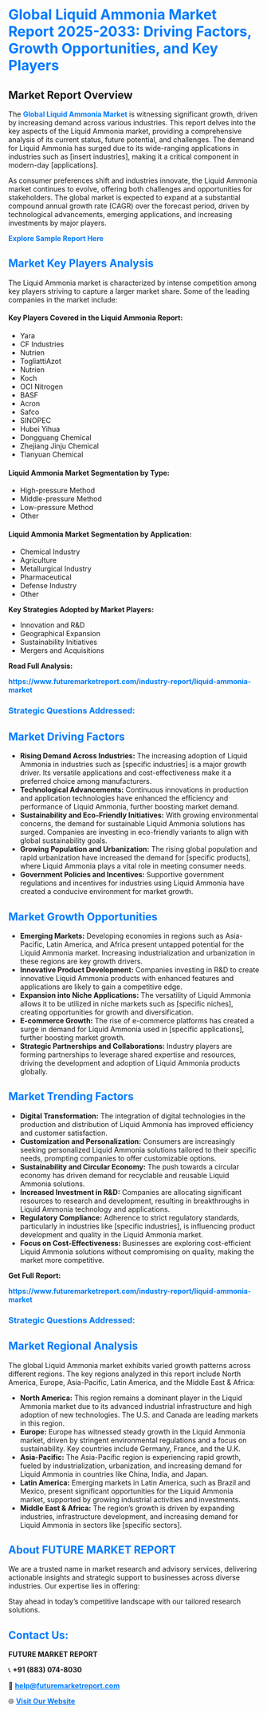 <h1 style="color: #007BFF;">Global Liquid Ammonia Market Report 2025-2033: Driving Factors, Growth Opportunities, and Key Players</h1>

<section id="overview">
<h2>Market Report Overview</h2>
<p>The <a href="https://www.futuremarketreport.com/industry-report/liquid-ammonia-market" style="color: #007BFF; text-decoration: none;"><strong>Global Liquid Ammonia Market</strong></a> is witnessing significant growth, driven by increasing demand across various industries. This report delves into the key aspects of the Liquid Ammonia market, providing a comprehensive analysis of its current status, future potential, and challenges. The demand for Liquid Ammonia has surged due to its wide-ranging applications in industries such as [insert industries], making it a critical component in modern-day [applications].</p>
<p>As consumer preferences shift and industries innovate, the Liquid Ammonia market continues to evolve, offering both challenges and opportunities for stakeholders. The global market is expected to expand at a substantial compound annual growth rate (CAGR) over the forecast period, driven by technological advancements, emerging applications, and increasing investments by major players.</p>
</section>

<section id="overview">
<p><a href="https://www.futuremarketreport.com/request-sample/reportId=59529" style="color: #007BFF; text-decoration: none;"><strong>Explore Sample Report Here</strong></a></p>
</section>

<section id="key-players">
<h2 style="color: #007BFF;">Market Key Players Analysis</h2>
<p>The Liquid Ammonia market is characterized by intense competition among key players striving to capture a larger market share. Some of the leading companies in the market include:</p>
<h4>Key Players Covered in the Liquid Ammonia Report:</h4>
<ul><li>Yara</li><li>CF Industries</li><li>Nutrien</li><li>TogliattiAzot</li><li>Nutrien</li><li>Koch</li><li>OCI Nitrogen</li><li>BASF</li><li>Acron</li><li>Safco</li><li>SINOPEC</li><li>Hubei Yihua</li><li>Dongguang Chemical</li><li>Zhejiang Jinju Chemical</li><li>Tianyuan Chemical</li></ul>
<h4>Liquid Ammonia Market Segmentation by Type:</h4>
<ul><li>High-pressure Method</li><li>Middle-pressure Method</li><li>Low-pressure Method</li><li>Other</li></ul>

<h4>Liquid Ammonia Market Segmentation by Application:</h4>
<ul><li>Chemical Industry</li><li>Agriculture</li><li>Metallurgical Industry</li><li>Pharmaceutical</li><li>Defense Industry</li><li>Other</li></ul>
<p><strong>Key Strategies Adopted by Market Players:</strong></p>
<ul>
<li>Innovation and R&D</li>
<li>Geographical Expansion</li>
<li>Sustainability Initiatives</li>
<li>Mergers and Acquisitions</li>
</ul>
</section>

<section>
<p><strong>Read Full Analysis: </strong></p><a href="https://www.futuremarketreport.com/industry-report/liquid-ammonia-market" style="color: #007BFF; text-decoration: none;"><strong>https://www.futuremarketreport.com/industry-report/liquid-ammonia-market</strong></a>
<h3 style="color: #007BFF;">Strategic Questions Addressed:</h3>
</section>

<section id="driving-factors">
<h2 style="color: #007BFF;">Market Driving Factors</h2>
<ul>
<li><strong>Rising Demand Across Industries:</strong> The increasing adoption of Liquid Ammonia in industries such as [specific industries] is a major growth driver. Its versatile applications and cost-effectiveness make it a preferred choice among manufacturers.</li>
<li><strong>Technological Advancements:</strong> Continuous innovations in production and application technologies have enhanced the efficiency and performance of Liquid Ammonia, further boosting market demand.</li>
<li><strong>Sustainability and Eco-Friendly Initiatives:</strong> With growing environmental concerns, the demand for sustainable Liquid Ammonia solutions has surged. Companies are investing in eco-friendly variants to align with global sustainability goals.</li>
<li><strong>Growing Population and Urbanization:</strong> The rising global population and rapid urbanization have increased the demand for [specific products], where Liquid Ammonia plays a vital role in meeting consumer needs.</li>
<li><strong>Government Policies and Incentives:</strong> Supportive government regulations and incentives for industries using Liquid Ammonia have created a conducive environment for market growth.</li>
</ul>
</section>

<section id="growth-opportunities">
<h2 style="color: #007BFF;">Market Growth Opportunities</h2>
<ul>
<li><strong>Emerging Markets:</strong> Developing economies in regions such as Asia-Pacific, Latin America, and Africa present untapped potential for the Liquid Ammonia market. Increasing industrialization and urbanization in these regions are key growth drivers.</li>
<li><strong>Innovative Product Development:</strong> Companies investing in R&D to create innovative Liquid Ammonia products with enhanced features and applications are likely to gain a competitive edge.</li>
<li><strong>Expansion into Niche Applications:</strong> The versatility of Liquid Ammonia allows it to be utilized in niche markets such as [specific niches], creating opportunities for growth and diversification.</li>
<li><strong>E-commerce Growth:</strong> The rise of e-commerce platforms has created a surge in demand for Liquid Ammonia used in [specific applications], further boosting market growth.</li>
<li><strong>Strategic Partnerships and Collaborations:</strong> Industry players are forming partnerships to leverage shared expertise and resources, driving the development and adoption of Liquid Ammonia products globally.</li>
</ul>
</section>

<section id="trending-factors">
<h2 style="color: #007BFF;">Market Trending Factors</h2>
<ul>
<li><strong>Digital Transformation:</strong> The integration of digital technologies in the production and distribution of Liquid Ammonia has improved efficiency and customer satisfaction.</li>
<li><strong>Customization and Personalization:</strong> Consumers are increasingly seeking personalized Liquid Ammonia solutions tailored to their specific needs, prompting companies to offer customizable options.</li>
<li><strong>Sustainability and Circular Economy:</strong> The push towards a circular economy has driven demand for recyclable and reusable Liquid Ammonia solutions.</li>
<li><strong>Increased Investment in R&D:</strong> Companies are allocating significant resources to research and development, resulting in breakthroughs in Liquid Ammonia technology and applications.</li>
<li><strong>Regulatory Compliance:</strong> Adherence to strict regulatory standards, particularly in industries like [specific industries], is influencing product development and quality in the Liquid Ammonia market.</li>
<li><strong>Focus on Cost-Effectiveness:</strong> Businesses are exploring cost-efficient Liquid Ammonia solutions without compromising on quality, making the market more competitive.</li>
</ul>
</section>

<section>
<p><strong>Get Full Report: </strong></p><a href="https://www.futuremarketreport.com/industry-report/liquid-ammonia-market" style="color: #007BFF; text-decoration: none;"><strong>https://www.futuremarketreport.com/industry-report/liquid-ammonia-market</strong></a>
<h3 style="color: #007BFF;">Strategic Questions Addressed:</h3>
</section>


<section id="regional-analysis">
<h2 style="color: #007BFF;">Market Regional Analysis</h2>
<p>The global Liquid Ammonia market exhibits varied growth patterns across different regions. The key regions analyzed in this report include North America, Europe, Asia-Pacific, Latin America, and the Middle East & Africa:</p>
<ul>
<li><strong>North America:</strong> This region remains a dominant player in the Liquid Ammonia market due to its advanced industrial infrastructure and high adoption of new technologies. The U.S. and Canada are leading markets in this region.</li>
<li><strong>Europe:</strong> Europe has witnessed steady growth in the Liquid Ammonia market, driven by stringent environmental regulations and a focus on sustainability. Key countries include Germany, France, and the U.K.</li>
<li><strong>Asia-Pacific:</strong> The Asia-Pacific region is experiencing rapid growth, fueled by industrialization, urbanization, and increasing demand for Liquid Ammonia in countries like China, India, and Japan.</li>
<li><strong>Latin America:</strong> Emerging markets in Latin America, such as Brazil and Mexico, present significant opportunities for the Liquid Ammonia market, supported by growing industrial activities and investments.</li>
<li><strong>Middle East & Africa:</strong> The region’s growth is driven by expanding industries, infrastructure development, and increasing demand for Liquid Ammonia in sectors like [specific sectors].</li>
</ul>
</section>

<footer>
<h2 style="color: #007BFF;">About FUTURE MARKET REPORT</h2>
<p>We are a trusted name in market research and advisory services, delivering actionable insights and strategic support to businesses across diverse industries. Our expertise lies in offering:</p>

<p>Stay ahead in today’s competitive landscape with our tailored research solutions.</p>

<h2 style="color: #007BFF;">Contact Us:</h2>
<p><strong>FUTURE MARKET REPORT</strong></p>
<p>📞 <strong>+91 (883) 074-8030</strong></p>
<p>📧 <strong><a href="mailto:help@futuremarketreport.com" style="color: #007BFF;">help@futuremarketreport.com</a></strong></p>
<p>🌐 <strong><a href="https://www.futuremarketreport.com/" style="color: #007BFF;">Visit Our Website</a></strong></p>
</footer>